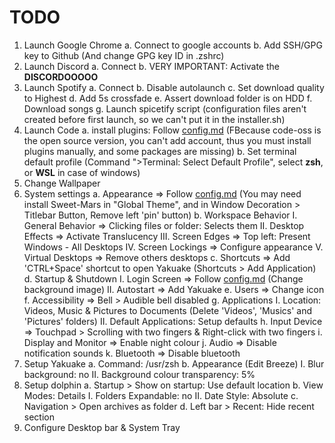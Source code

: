 # TODO

1.  Launch Google Chrome
        a. Connect to google accounts
        b. Add SSH/GPG key to Github (And change GPG key ID in .zshrc)
2.  Launch Discord
        a. Connect
        b. VERY IMPORTANT: Activate the **DISCORDOOOOO**
3.  Launch Spotify
        a. Connect
        b. Disable autolaunch
        c. Set download quality to Highest
        d. Add 5s crossfade
        e. Assert download folder is on HDD
        f. Download songs
        g. Launch spicetify script (configuration files aren't created before first launch, so we can't put it in the installer.sh)
4.  Launch Code
        a. install plugins: Follow [config.md](./config.md#vs-code) (FBecause code-oss is the open source version, you can't add account, thus you must install plugins manually, and some packages are missing)
        b. Set terminal default profile (Command ">Terminal: Select Default Profile", select **zsh**, or **WSL** in case of windows)
5.  Change Wallpaper
6.  System settings
    a. Appearance           => Follow [config.md](./config.md#appearance) (You may need install Sweet-Mars in "Global Theme", and in Window Decoration > Titlebar Button, Remove left 'pin' button)
    b. Workspace Behavior
        I. General Behavior => Clicking files or folder: Selects them
        II. Desktop Effects => Activate Translucency
        III. Screen Edges   => Top left: Present Windows - All Desktops
        IV. Screen Lockings => Configure appearance
        V. Virtual Desktops => Remove others desktops
    c. Shortcuts            => Add 'CTRL+Space' shortcut to open Yakuake (Shortcuts > Add Application)
    d. Startup & Shutdown
        I. Login Screen     => Follow [config.md](./config.md#startup) (Change background image)
        II. Autostart       => Add Yakuake
    e. Users                => Change icon
    f. Accessibility        => Bell > Audible bell disabled
    g. Applications
        I. Location: Videos, Music & Pictures to Documents (Delete 'Videos', 'Musics' and 'Pictures' folders)
        II. Default Applications: Setup defaults
    h. Input Device         => Touchpad > Scrolling with two fingers & Right-click with two fingers
    i. Display and Monitor  => Enable night colour
    j. Audio                => Disable notification sounds
    k. Bluetooth            => Disable bluetooth
6.  Setup Yakuake
    a. Command: /usr/zsh
    b. Appearance (Edit Breeze)
        I. Blur background: no
        II. Background colour transparency: 5%
7.  Setup dolphin
    a. Startup > Show on startup: Use default location
    b. View Modes: Details
        I. Folders Expandable: no
        II. Date Style: Absolute
    c. Navigation > Open archives as folder
    d. Left bar > Recent: Hide recent section
8. Configure Desktop bar & System Tray